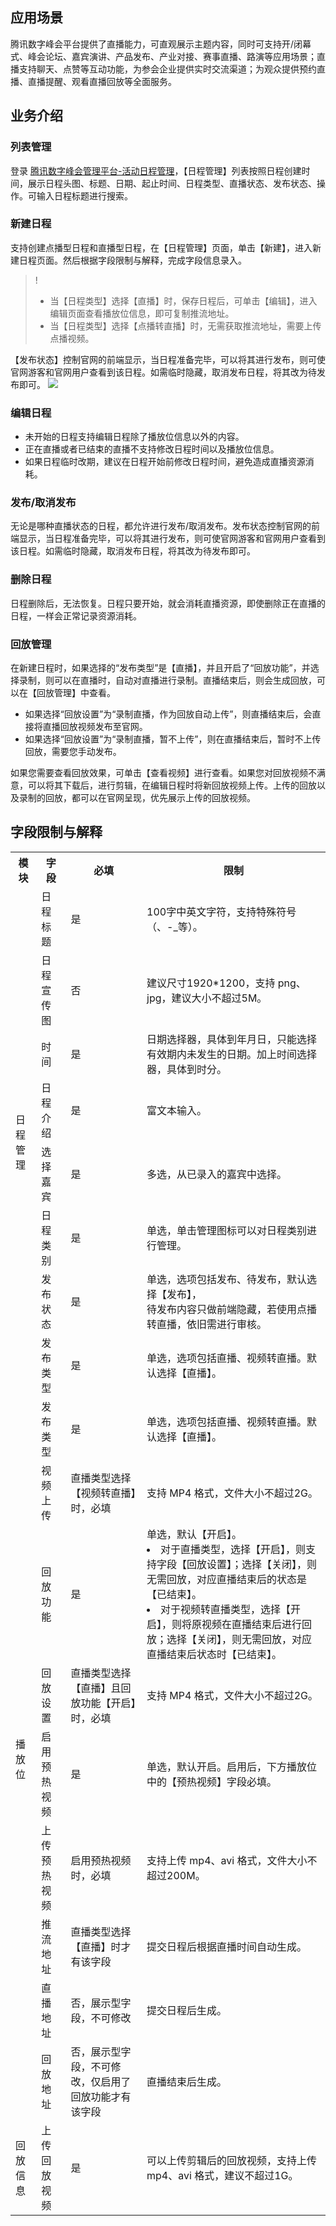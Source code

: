 ## 应用场景
腾讯数字峰会平台提供了直播能力，可直观展示主题内容，同时可支持开/闭幕式、峰会论坛、嘉宾演讲、产品发布、产业对接、赛事直播、路演等应用场景；直播支持聊天、点赞等互动功能，为参会企业提供实时交流渠道；为观众提供预约直播、直播提醒、观看直播回放等全面服务。

## 业务介绍
### 列表管理
登录 [腾讯数字峰会管理平台-活动日程管理](https://summit.tx-exhibition.com/operation/#/scheduleManage)，【日程管理】列表按照日程创建时间，展示日程头图、标题、日期、起止时间、日程类型、直播状态、发布状态、操作。可输入日程标题进行搜索。

### 新建日程
支持创建点播型日程和直播型日程，在【日程管理】页面，单击【新建】，进入新建日程页面。然后根据字段限制与解释，完成字段信息录入。
>!
>- 当【日程类型】选择【直播】时，保存日程后，可单击【编辑】，进入编辑页面查看播放位信息，即可复制推流地址。
>- 当【日程类型】选择【点播转直播】时，无需获取推流地址，需要上传点播视频。

【发布状态】控制官网的前端显示，当日程准备完毕，可以将其进行发布，则可使官网游客和官网用户查看到该日程。如需临时隐藏，取消发布日程，将其改为待发布即可。
![](https://main.qcloudimg.com/raw/df729c8e29639df2c023db6f1983fe1a.png)

### 编辑日程
- 未开始的日程支持编辑日程除了播放位信息以外的内容。
- 正在直播或者已结束的直播不支持修改日程时间以及播放位信息。
- 如果日程临时改期，建议在日程开始前修改日程时间，避免造成直播资源消耗。

### 发布/取消发布
无论是哪种直播状态的日程，都允许进行发布/取消发布。发布状态控制官网的前端显示，当日程准备完毕，可以将其进行发布，则可使官网游客和官网用户查看到该日程。如需临时隐藏，取消发布日程，将其改为待发布即可。

### 删除日程
日程删除后，无法恢复。日程只要开始，就会消耗直播资源，即使删除正在直播的日程，一样会正常记录资源消耗。

### 回放管理
在新建日程时，如果选择的“发布类型”是【直播】，并且开启了“回放功能”，并选择录制，则可以在直播时，自动对直播进行录制。直播结束后，则会生成回放，可以在【回放管理】中查看。
- 如果选择“回放设置”为“录制直播，作为回放自动上传”，则直播结束后，会直接将直播回放视频发布至官网。
- 如果选择“回放设置”为“录制直播，暂不上传”，则在直播结束后，暂时不上传回放，需要您手动发布。

如果您需要查看回放效果，可单击【查看视频】进行查看。如果您对回放视频不满意，可以将其下载后，进行剪辑，在编辑日程时将新回放视频上传。上传的回放以及录制的回放，都可以在官网呈现，优先展示上传的回放视频。

## 字段限制与解释
<table>
<tr>
<th>模块</th>
<th>字段</th>
<th>必填</th>
<th>限制</th>
</tr>
<tr>
<td rowspan="8">日程管理</td>
<td>日程标题</td>
<td>是</td>
<td>100字中英文字符，支持特殊符号（、-_等）。</td>
</tr>
<tr>
<td>日程宣传图</td>
<td>否</td>
<td>建议尺寸1920*1200，支持 png、jpg，建议大小不超过5M。</td>
</tr>
<tr>
<td>时间</td>
<td>是</td>
<td>日期选择器，具体到年月日，只能选择有效期内未发生的日期。加上时间选择器，具体到时分。</td>
</tr>
<tr>
<td>日程介绍</td>
<td>是</td>
<td>	富文本输入。 </td>
</tr>
<tr>
<td>选择嘉宾</td>
<td>是</td>
<td>	多选，从已录入的嘉宾中选择。 </td>
</tr>
<tr>
<td>日程类别</td>
<td>是</td>
<td>	单选，单击管理图标可以对日程类别进行管理。 </td>
</tr>
<tr>
<td>发布状态</td>
<td>是</td>
<td>	单选，选项包括发布、待发布，默认选择【发布】，<br>待发布内容只做前端隐藏，若使用点播转直播，依旧需进行审核。 </td>
</tr>
<tr>
<td>发布类型</td>
<td>是</td>
<td>	单选，选项包括直播、视频转直播。默认选择【直播】。 </td>
</tr>
<tr>
<td rowspan="9">播放位</td>
<td>发布类型</td>
<td>是</td>
<td>单选，选项包括直播、视频转直播。默认选择【直播】。</td>
</tr>
<tr>
<td>视频上传</td>
<td>直播类型选择【视频转直播】时，必填</td>
<td>支持 MP4 格式，文件大小不超过2G。 </td>
</tr>
<tr>
<td>回放功能</td>
<td>是</td>
<td>单选，默认【开启】。<li>对于直播类型，选择【开启】，则支持字段【回放设置】；选择【关闭】，则无需回放，对应直播结束后的状态是【已结束】。 <li>对于视频转直播类型，选择【开启】，则将原视频在直播结束后进行回放；选择【关闭】，则无需回放，对应直播结束后状态时【已结束】。 </td>
</tr>
<tr>
<td>回放设置</td>
<td>直播类型选择【直播】且回放功能【开启】时，必填</td>
<td>支持 MP4 格式，文件大小不超过2G。 </td>
</tr>
<tr>
<td>启用预热视频</td>
<td>是</td>
<td>单选，默认开启。启用后，下方播放位中的【预热视频】字段必填。</td>
</tr>
<tr>
<td>上传预热视频</td>
<td>启用预热视频时，必填</td>
<td>支持上传 mp4、avi 格式，文件大小不超过200M。</td>
</tr>
<tr>
<td>推流地址</td>
<td>直播类型选择【直播】时才有该字段</td>
<td>提交日程后根据直播时间自动生成。 </td>
</tr>
<tr>
<td>直播地址</td>
<td>否，展示型字段，不可修改</td>
<td>提交日程后生成。 </td>
</tr>
<tr>
<td>回放地址</td>
<td>否，展示型字段，不可修改，仅启用了回放功能才有该字段</td>
<td>直播结束后生成。 </td>
</tr>
<tr>
<td>回放信息</td>
<td>上传回放视频</td>
<td>是</td>
<td>可以上传剪辑后的回放视频，支持上传 mp4、avi 格式，建议不超过1G。 </td>
</tr>
</table>
 
